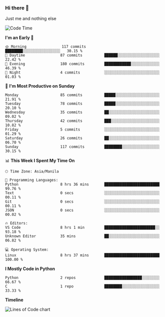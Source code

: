 ### Hi there 👋

Just me and nothing else


<!--START_SECTION:waka-->
![Code Time](http://img.shields.io/badge/Code%20Time-10%20hrs%2053%20mins-blue)

**I'm an Early 🐤** 

```text
🌞 Morning                117 commits         ████████░░░░░░░░░░░░░░░░░   30.15 % 
🌆 Daytime                87 commits          ██████░░░░░░░░░░░░░░░░░░░   22.42 % 
🌃 Evening                180 commits         ████████████░░░░░░░░░░░░░   46.39 % 
🌙 Night                  4 commits           ░░░░░░░░░░░░░░░░░░░░░░░░░   01.03 % 
```
📅 **I'm Most Productive on Sunday** 

```text
Monday                   85 commits          █████░░░░░░░░░░░░░░░░░░░░   21.91 % 
Tuesday                  78 commits          █████░░░░░░░░░░░░░░░░░░░░   20.10 % 
Wednesday                35 commits          ██░░░░░░░░░░░░░░░░░░░░░░░   09.02 % 
Thursday                 42 commits          ███░░░░░░░░░░░░░░░░░░░░░░   10.82 % 
Friday                   5 commits           ░░░░░░░░░░░░░░░░░░░░░░░░░   01.29 % 
Saturday                 26 commits          ██░░░░░░░░░░░░░░░░░░░░░░░   06.70 % 
Sunday                   117 commits         ████████░░░░░░░░░░░░░░░░░   30.15 % 
```


📊 **This Week I Spent My Time On** 

```text
🕑︎ Time Zone: Asia/Manila

💬 Programming Languages: 
Python                   8 hrs 36 mins       █████████████████████████   99.76 % 
Text                     0 secs              ░░░░░░░░░░░░░░░░░░░░░░░░░   00.11 % 
Git                      0 secs              ░░░░░░░░░░░░░░░░░░░░░░░░░   00.11 % 
JSON                     0 secs              ░░░░░░░░░░░░░░░░░░░░░░░░░   00.02 % 

🔥 Editors: 
VS Code                  8 hrs 1 min         ███████████████████████░░   93.18 % 
Unknown Editor           35 mins             ██░░░░░░░░░░░░░░░░░░░░░░░   06.82 % 

💻 Operating System: 
Linux                    8 hrs 37 mins       █████████████████████████   100.00 % 
```

**I Mostly Code in Python** 

```text
Python                   2 repos             █████████████████░░░░░░░░   66.67 % 
C                        1 repo              ████████░░░░░░░░░░░░░░░░░   33.33 % 
```



**Timeline**

![Lines of Code chart](https://raw.githubusercontent.com/mauring55/mauring55/main/assets/bar_graph.png)


<!--END_SECTION:waka-->
